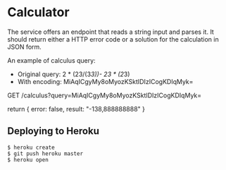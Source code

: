 # Calculator

The service offers an endpoint that reads a string input and parses it. It should return either a HTTP error code or a solution for the calculation in JSON form.

An example of calculus query:
- Original query: 2 * (23/(3*3))- 23 * (2*3)
- With encoding: MiAqICgyMy8oMyozKSktIDIzICogKDIqMyk=


GET /calculus?query=MiAqICgyMy8oMyozKSktIDIzICogKDIqMyk=

return { error: false, result: "-138,888888888" }

## Deploying to Heroku

```
$ heroku create
$ git push heroku master
$ heroku open
```